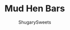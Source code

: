 ---
layout: ../../layouts/MarkdownPostLayout.astro
title: Mud Hen Bars
author: ShugarySweets
pubDate: 2018-12-07
description: "Buttery cookie dough meets gooey marshmallow, melty chocolate chips, and brown sugar meringue - need I say more? These Mud Hen Bars taste like a dream and are extra impressive to boot. They’ll quickly become your new favorite dessert."
image_url: https://www.shugarysweets.com/wp-content/uploads/2017/05/mud-hen-bar-1.jpg
tags: ["Brownies and Bars","American"]
calories: 173
protein: 2
carbohydrates: 28
fats: 7
fiber: 1
ingredients: ["1/4 cup butter flavored shortening","1/4 cup unsalted butter, softened","1 cup granulated sugar","1 large egg, whole","2 large eggs, separated","1 1/2 cup all-purpose flour","1 teaspoon baking powder","1/4 teaspoon kosher salt","1 1/2 cups mini marshmallows","3/4 cup mini chocolate chips","1 cup light brown sugar, packed"]
serves: 24
time: "55 minutes"
prepTime: "15 minutes"
instructions: ["Preheat oven to 350°F. Line a 13x9 baking dish with parchment paper. Set aside.","In a large mixing bowl, beat together the shortening, butter, and sugar until creamy. Beat in the whole egg, and the two egg YOLKS.","Slowly add in the flour, baking powder, and salt. Combine until fully blended.","Press batter into prepared baking dish. Top with marshmallows and chocolate chips.","In a separate clean and dry mixing bowl, beat the two egg whites until stiff. Fold in the brown sugar and pour over the stop of the bars. Spread gently, making sure it touches the sides of the pan (this will help it rise during baking, and not shrink).","Bake for 35-40 minutes, until the meringue on top is lightly browned. Remove from oven and cool completely.","Cut into bars and enjoy. We prefer to keep these chilled in the refrigerator, they taste great cold!"]
nutrition: ["173 calories","28 grams carbohydrates","34 milligrams cholesterol","7 grams fat","1 grams fiber","2 grams protein","4 grams saturated fat","63 milligrams sodium","21 grams sugar","0 grams trans fat","2 grams unsaturated fat"]
---